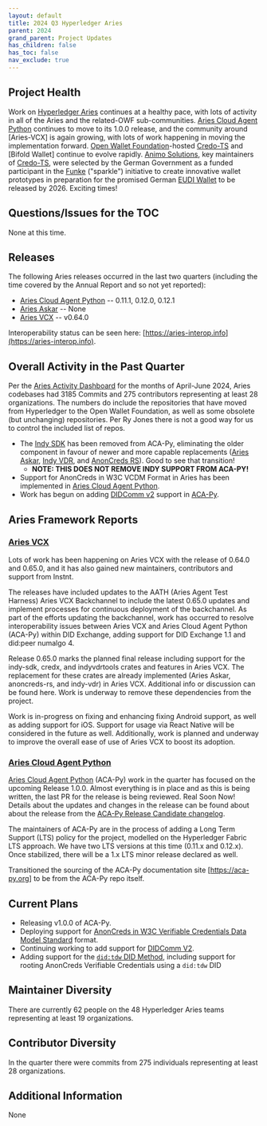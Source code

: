 ```yaml
---
layout: default
title: 2024 Q3 Hyperledger Aries
parent: 2024
grand_parent: Project Updates
has_children: false
has_toc: false
nav_exclude: true
---
```


## Project Health

Work on [Hyperledger Aries] continues at a healthy pace, with lots of activity
in all of the Aries and the related-OWF sub-communities. [Aries Cloud Agent
Python] continues to move to its 1.0.0 release, and the community around
[Aries-VCX] is again growing, with lots of work happening in moving the
implementation forward. [Open Wallet Foundation]-hosted [Credo-TS] and [Bifold
Wallet] continue to evolve rapidly. [Animo Solutions], key maintainers of
[Credo-TS], were selected by the German Government as a funded participant in
the [Funke] ("sparkle") initiative to create innovative wallet prototypes in
preparation for the promised German [EUDI Wallet] to be released by 2026.
Exciting times!

[Funke]: https://www.sprind.org/en/challenges/eudi-wallet-prototypes/
[Animo Solutions]: https://animo.id/
[EUDI Wallet]: https://digital-strategy.ec.europa.eu/en/policies/eudi-wallet-implementation

[Hyperledger Aries]: https://www.hyperledger.org/projects/aries
[Credo-TS]: https://github.com/openwallet-foundation/credo-ts
[Aries Cloud Agent Python]: https://github.com/hyperledger/aries-cloudagent-python
[Aries VCX]: https://github.com/hyperledger/aries-vcx
[Open Wallet Foundation]: https://openwallet.foundation/
[Indy VDR]: https://github.com/hyperledger/indy-vdr
[AnonCreds RS]: https://github.com/hyperledger/anoncreds-rs

## Questions/Issues for the TOC

None at this time.

## Releases

The following Aries releases occurred in the last two quarters (including the
time covered by the Annual Report and so not yet reported):

- [Aries Cloud Agent Python] -- 0.11.1, 0.12.0, 0.12.1
- [Aries Askar] -- None
- [Aries VCX] -- v0.64.0

Interoperability status can be seen
here: [https://aries-interop.info](https://aries-interop.info).

## Overall Activity in the Past Quarter

Per the [Aries Activity Dashboard] for the months of April-June 2024, Aries
codebases had 3185 Commits and 275 contributors representing at least 28
organizations.  The numbers do include the repositories
that have moved from Hyperledger to the Open Wallet Foundation, as well as some
obsolete (but unchanging) repositories. Per Ry Jones there is not a good way for
us to control the included list of repos.

[Aries Activity Dashboard]: https://insights.lfx.linuxfoundation.org/foundation/lf-decentralized-trust/overview/github?project=aries&routedFrom=Github&bestPractice=false&dateFilters=Last%20Quarter&dateRange=2024-04-01%20to%202024-06-30&compare=PP&granularity=week&hideBots=true

- The [Indy SDK] has been removed from ACA-Py, eliminating the older component in favour of newer and more capable
  replacements ([Aries Askar], [Indy VDR], and [AnonCreds RS]). Good to see that
  transition!
  - **NOTE: THIS DOES NOT REMOVE INDY SUPPORT FROM ACA-PY!**
- Support for AnonCreds in W3C VCDM Format in Aries has been implemented in [Aries Cloud Agent Python].
- Work has begun on adding [DIDComm v2] support in [ACA-Py].

[Aries Askar]: https://github.com/hyperledger/aries-askar
[Indy SDK]: https://github.com/hyperledger/indy-sdk
[DIDComm v2]: https://identity.foundation/didcomm-messaging/spec/
[ACA-Py]: https://aca-py.org

## Aries Framework Reports

### [Aries VCX]

Lots of work has been happening on Aries VCX with the release of 0.64.0 and
0.65.0, and it has also gained new maintainers, contributors and support from
Instnt.

The releases have included updates to the AATH (Aries Agent Test Harness) Aries
VCX Backchannel to include the latest 0.65.0 updates and implement processes for
continuous deployment of the backchannel. As part of the efforts updating the
backchannel, work has occurred to resolve interoperability issues between Aries
VCX and Aries Cloud Agent Python (ACA-Py) within DID Exchange, adding support
for DID Exchange 1.1 and did:peer numalgo 4.

Release 0.65.0 marks the planned final release including support for the
indy-sdk, credx, and indyvdrtools crates and features in Aries VCX. The
replacement for these crates are already implemented (Aries Askar, anoncreds-rs,
and indy-vdr) in Aries VCX. Additional info or discussion can be found here.
Work is underway to remove these dependencies from the project.

Work is in-progress on fixing and enhancing fixing Android support, as well as
adding support for iOS. Support for usage via React Native will be considered in
the future as well. Additionally, work is planned and underway to improve the
overall ease of use of Aries VCX to boost its adoption.

### [Aries Cloud Agent Python]

[Aries Cloud Agent Python] (ACA-Py) work in the quarter has focused on the
upcoming Release 1.0.0. Almost everything is in place and as this is being
written, the last PR for the release is being reviewed. Real Soon Now! Details
about the updates and changes in the release can be found about about the
release from the [ACA-Py Release Candidate changelog].

The maintainers of ACA-Py are in the process of adding a Long Term Support (LTS)
policy for the project, modelled on the Hyperledger Fabric LTS approach. We have
two LTS versions at this time (0.11.x and 0.12.x). Once stabilized, there will
be a 1.x LTS minor release declared as well.

Transitioned the sourcing of the ACA-Py documentation site [https://aca-py.org]
to be from the ACA-Py repo itself.

[https://aca-py.org]: https://aca-py.org

[ACA-Py Release Candidate changelog]: https://github.com/hyperledger/aries-cloudagent-python/blob/main/CHANGELOG.md

## Current Plans

- Releasing v1.0.0 of ACA-Py.
- Deploying support for [AnonCreds in W3C Verifiable Credentials Data Model Standard] format.
- Continuing working to add support for [DIDComm V2].
- Adding support for the [`did:tdw` DID Method], including support for rooting AnonCreds Verifiable Credentials using a `did:tdw` DID

[AnonCreds in W3C Verifiable Credentials Data Model Standard]: https://marketplace.digital.gov.bc.ca/opportunities/code-with-us/7afcbd7c-2bbc-41ed-bf27-b6ba6e2903c5
[`did:tdw` DID Method]: https://bcgov.github.io/trustdidweb/

## Maintainer Diversity

There are currently 62 people on the 48 Hyperledger Aries teams representing at least 19 organizations.

## Contributor Diversity

In the quarter there were commits from 275 individuals representing at least 28 organizations.

## Additional Information

None
